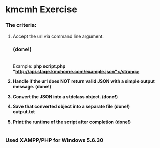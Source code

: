 
# kmcmh Exercise
  
<h3>The criteria:</h3>

1.	Accept the url via command line argument: <h3>(done!)</h3><br />
    Example: <strong>php script.php "http://api.stage.kmchome.com/example.json"</strong><br />
2.	Handle if the url does NOT return valid JSON with a simple output message. (done!)<br />
    
3.	Convert the JSON into a stdclass object. (done!)<br />

4.	Save that converted object into a separate file (done!)<br />
    <strong>output.txt</strong><br />

5.	Print the runtime of the script after completion (done!)<br /><br />

<h3>Used XAMPP/PHP for Windows 5.6.30</h3>

